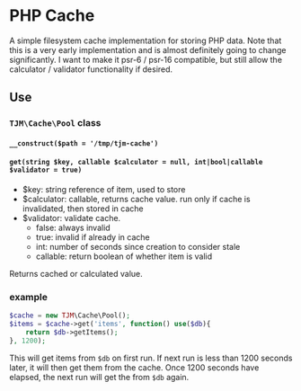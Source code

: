 PHP Cache
=========

A simple filesystem cache implementation for storing PHP data.  Note that this is a very early implementation and is almost definitely going to change significantly.  I want to make it psr-6 / psr-16 compatible, but still allow the calculator / validator functionality if desired.

Use
----

### `TJM\Cache\Pool` class


#### `__construct($path = '/tmp/tjm-cache')`

#### `get(string $key, callable $calculator = null, int|bool|callable $validator = true)`

- $key: string reference of item, used to store
- $calculator: callable, returns cache value. run only if cache is invalidated, then stored in cache
- $validator: validate cache.
	- false: always invalid
	- true: invalid if already in cache
	- int: number of seconds since creation to consider stale
	- callable: return boolean of whether item is valid

Returns cached or calculated value.

### example

``` php
$cache = new TJM\Cache\Pool();
$items = $cache->get('items', function() use($db){
	return $db->getItems();
}, 1200);
```

This will get items from `$db` on first run.  If next run is less than 1200 seconds later, it will then get them from the cache.  Once 1200 seconds have elapsed, the next run will get the from `$db` again.
